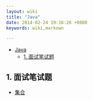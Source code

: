 ```yaml
---
layout: wiki
title: "Java"
date: 2014-02-24 19:16:26 +0800
keywords: wiki,markown

---
```


*   [Java](#toc1)
    *   [1. 面试笔试题](#toc_1.1)

</div>
<div class="neirong">

<h2 id="toc_1.1">1. 面试笔试题</h2>

*	[集合](./collection.html)